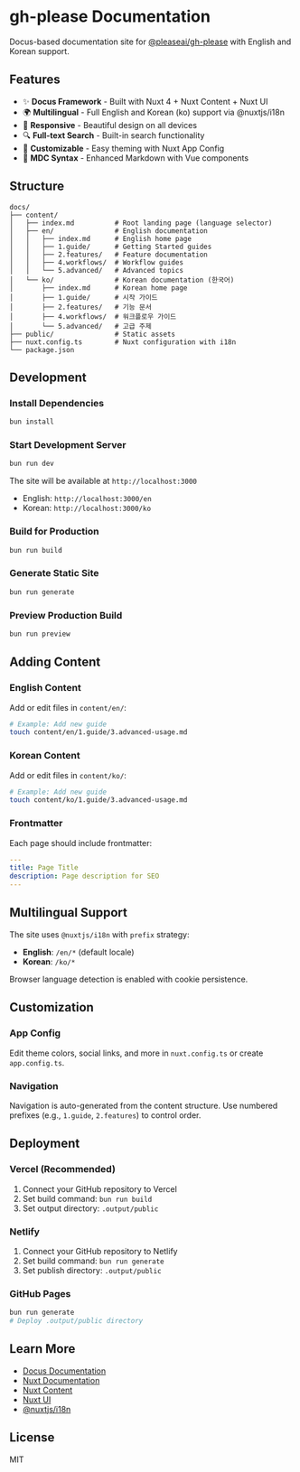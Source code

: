 # gh-please Documentation

Docus-based documentation site for [@pleaseai/gh-please](https://github.com/pleaseai/gh-please) with English and Korean support.

## Features

- ✨ **Docus Framework** - Built with Nuxt 4 + Nuxt Content + Nuxt UI
- 🌍 **Multilingual** - Full English and Korean (ko) support via @nuxtjs/i18n
- 📱 **Responsive** - Beautiful design on all devices
- 🔍 **Full-text Search** - Built-in search functionality
- 🎨 **Customizable** - Easy theming with Nuxt App Config
- 📝 **MDC Syntax** - Enhanced Markdown with Vue components

## Structure

```
docs/
├── content/
│   ├── index.md          # Root landing page (language selector)
│   ├── en/               # English documentation
│   │   ├── index.md      # English home page
│   │   ├── 1.guide/      # Getting Started guides
│   │   ├── 2.features/   # Feature documentation
│   │   ├── 4.workflows/  # Workflow guides
│   │   └── 5.advanced/   # Advanced topics
│   └── ko/               # Korean documentation (한국어)
│       ├── index.md      # Korean home page
│       ├── 1.guide/      # 시작 가이드
│       ├── 2.features/   # 기능 문서
│       ├── 4.workflows/  # 워크플로우 가이드
│       └── 5.advanced/   # 고급 주제
├── public/               # Static assets
├── nuxt.config.ts        # Nuxt configuration with i18n
└── package.json
```

## Development

### Install Dependencies

```bash
bun install
```

### Start Development Server

```bash
bun run dev
```

The site will be available at `http://localhost:3000`

- English: `http://localhost:3000/en`
- Korean: `http://localhost:3000/ko`

### Build for Production

```bash
bun run build
```

### Generate Static Site

```bash
bun run generate
```

### Preview Production Build

```bash
bun run preview
```

## Adding Content

### English Content

Add or edit files in `content/en/`:

```bash
# Example: Add new guide
touch content/en/1.guide/3.advanced-usage.md
```

### Korean Content

Add or edit files in `content/ko/`:

```bash
# Example: Add new guide
touch content/ko/1.guide/3.advanced-usage.md
```

### Frontmatter

Each page should include frontmatter:

```yaml
---
title: Page Title
description: Page description for SEO
---
```

## Multilingual Support

The site uses `@nuxtjs/i18n` with `prefix` strategy:

- **English**: `/en/*` (default locale)
- **Korean**: `/ko/*`

Browser language detection is enabled with cookie persistence.

## Customization

### App Config

Edit theme colors, social links, and more in `nuxt.config.ts` or create `app.config.ts`.

### Navigation

Navigation is auto-generated from the content structure. Use numbered prefixes (e.g., `1.guide`, `2.features`) to control order.

## Deployment

### Vercel (Recommended)

1. Connect your GitHub repository to Vercel
2. Set build command: `bun run build`
3. Set output directory: `.output/public`

### Netlify

1. Connect your GitHub repository to Netlify
2. Set build command: `bun run generate`
3. Set publish directory: `.output/public`

### GitHub Pages

```bash
bun run generate
# Deploy .output/public directory
```

## Learn More

- [Docus Documentation](https://docus.dev)
- [Nuxt Documentation](https://nuxt.com)
- [Nuxt Content](https://content.nuxt.com)
- [Nuxt UI](https://ui.nuxt.com)
- [@nuxtjs/i18n](https://i18n.nuxtjs.org)

## License

MIT
